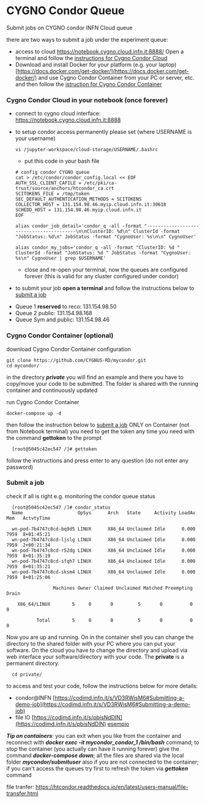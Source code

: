# CYGNO Condor Queue

Submit jobs on CYGNO condor INFN Cloud queue

there are two ways to submit a job under the experiment queue:
* access to cloud https://notebook.cygno.cloud.infn.it:8888/ Open a terminal and follow the [instructions for Cygno Condor Cloud](https://github.com/CYGNUS-RD/mycondor#cygno-condor-cloud)
* Download and install Docker for your platform (e.g. your laptop) [https://docs.docker.com/get-docker/](https://docs.docker.com/get-docker/) and use Cygno Condor Container from your PC or server, etc. and then follow the [istruction for Cygno Condor Container](https://github.com/CYGNUS-RD/mycondor#cygno-condor-container)

### Cygno Condor Cloud in your notebook (once forever)
* connect to cygno cloud interface:  https://notebook.cygno.cloud.infn.it:8888
* to setup condor access permanently please set (where USERNAME is your username)
  ```
  vi /jupyter-workspace/cloud-storage/USERNAME/.bashrc
  ```
  * put this code in your bash file
  ```
  # config condor CYGNO queue
  cat > /etc/condor/condor_config.local << EOF 
  AUTH_SSL_CLIENT_CAFILE = /etc/pki/ca-trust/source/anchors/htcondor_ca.crt
  SCITOKENS_FILE = /tmp/token
  SEC_DEFAULT_AUTHENTICATION_METHODS = SCITOKENS
  COLLECTOR_HOST = 131.154.98.46.myip.cloud.infn.it:30618
  SCHEDD_HOST = 131.154.98.46.myip.cloud.infn.it
  EOF

  alias condor_job_detail='condor_q -all -format "-----------------------------------------\n\nClusterID: %d\n" ClusterId -format "JobStatus: %d\n" JobStatus -format "CygnoUser: %s\n\n" CygnoUser'
  
  alias condor_my_jobs='condor_q -all -format "ClusterID: %d " ClusterId -format "JobStatus: %d " JobStatus -format "CygnoUser: %s\n" CygnoUser | grep $USERNAME' 
  ```
  * close and re-open your terminal, now the queues are configured forever (this is valid for any cluster configured under condor)

* to submit your job **open a terminal** and follow the instructions below to [submit a job](https://github.com/CYGNUS-RD/mycondor/blob/main/README.md#submit-a-job)

- Queue 1 **reserved** to reco: 131.154.98.50
- Queue 2 public:               131.154.98.168
- Queue Sym and public:         131.154.98.46

### Cygno Condor Container (optional)
download Cygno Condor Container configuration 

    git clone https://github.com/CYGNUS-RD/mycondor.git
    cd mycondor/

in the directory ***private*** you will find an example and there you have to copy/move your code to be submitted. The folder is shared with the running container and continuously updated

run Cygno Condor Container 
```
docker-compose up -d
```      
      
then follow the instruction below to [submit a job](https://github.com/CYGNUS-RD/mycondor/#submit-a-job) 
ONLY on Container (not from Notebook terminal) you need to get the token any time you need with the command **gettoken** to the prompt

      [root@5045c42ec547 /]# gettoken
    
follow the instructions and press enter to any question (do not enter any password) 
      
### Submit a job 
check if all is right e.g. monitoring the condor queue status

      [root@5045c42ec547 /]# condor_status
      Name                    OpSys      Arch   State     Activity LoadAv Mem   ActvtyTime

      wn-pod-7b4747c8cd-bq9d5 LINUX      X86_64 Unclaimed Idle      0.000 7959  8+01:45:21
      wn-pod-7b4747c8cd-ljslg LINUX      X86_64 Unclaimed Idle      0.000 7959  2+00:21:34
      wn-pod-7b4747c8cd-r52dg LINUX      X86_64 Unclaimed Idle      0.000 7959  8+01:35:19
      wn-pod-7b4747c8cd-sfqh7 LINUX      X86_64 Unclaimed Idle      0.000 7959  8+01:35:21
      wn-pod-7b4747c8cd-sksm4 LINUX      X86_64 Unclaimed Idle      0.000 7959  8+01:25:06

                     Machines Owner Claimed Unclaimed Matched Preempting  Drain

        X86_64/LINUX        5     0       0         5       0          0      0

               Total        5     0       0         5       0          0      0

Now you are up and running. On in the container shell you can change the directory to the shared folder with your PC where you can put your software. On the cloud you have to change the directory and upload via web interface your software/directory with your code. The **private** is a permanent directory.

      cd private/

to access and test your code, follow the instructions below for more details: 

* condor@INFN [https://codimd.infn.it/s/VD3RWisM6#Submitting-a-demo-job](https://codimd.infn.it/s/VD3RWisM6#Submitting-a-demo-job)
* file IO [https://codimd.infn.it/s/pbisNdDlN](https://codimd.infn.it/s/pbisNdDlN) [esempio](https://github.com/CYGNUS-RD/cygno/blob/main/dev/presigned.py)

***Tip on containers***: you can exit when you like from the container and reconnect with ***docker exec -it mycondor_condor_1 /bin/bash*** command; to stop the container (you actually can have it running forever) give the command ***docker-compose down***; all the files are shared via the local folder ***mycondor/submituser*** also if you are not connected to the container; if you can't access the queues try first to refresh the token via ***gettoken*** command

file tranfer: https://htcondor.readthedocs.io/en/latest/users-manual/file-transfer.html

  
